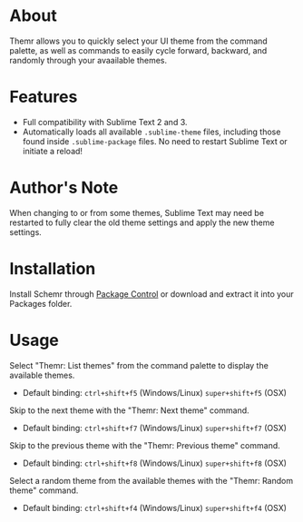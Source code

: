 # About
Themr allows you to quickly select your UI theme from the command palette, as well as commands to easily cycle forward, backward, and randomly through your avaailable themes.

# Features
* Full compatibility with Sublime Text 2 and 3.
* Automatically loads all available `.sublime-theme` files, including those found inside `.sublime-package` files. No need to restart Sublime Text or initiate a reload!

# Author's Note
When changing to or from some themes, Sublime Text may need be restarted to fully clear the old theme settings and apply the new theme settings.

# Installation
Install Schemr through [Package Control](http://wbond.net/sublime_packages/package_control) or download and extract it into your Packages folder.

# Usage
Select "Themr: List themes" from the command palette to display the available themes.
* Default binding: `ctrl+shift+f5` (Windows/Linux) `super+shift+f5` (OSX)

Skip to the next theme with the "Themr: Next theme" command.
* Default binding: `ctrl+shift+f7` (Windows/Linux) `super+shift+f7` (OSX)

Skip to the previous theme with the "Themr: Previous theme" command.
* Default binding: `ctrl+shift+f8` (Windows/Linux) `super+shift+f8` (OSX)

Select a random theme from the available themes with the "Themr: Random theme" command.
* Default binding: `ctrl+shift+f4` (Windows/Linux) `super+shift+f4` (OSX)
